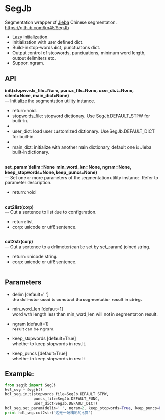 # SegJb
Segmentation wrapper of [Jieba](https://github.com/fxsjy/jieba) Chinese segmentation.  
https://github.com/kn45/SegJb

- Lazy initialization.  
- Initialization with user defined dict.  
- Build-in stop-words dict, punctuations dict.  
- Output control of stopwords, punctuations, minimum word length, output delimiters etc..  
- Support ngram.  

## API

**init(stopwords_file=None, puncs_file=None, user_dict=None, silent=None, main_dict=None)**  
-- Initialize the segmentation utility instance.  
- return: void.  
- stopwords_file: stopword dictionary. Use SegJb.DEFAULT_STPW for built-in.  
- ​
- user_dict: load user customized dictionary. Use SegJb.DEFAULT_DICT for built-in.  
- ​
- main_dict: initialize with another main dictionary, default one is Jieba built-in dictionary.  
  ​

**set_param(delim=None, min_word_len=None, ngram=None, keep_stopwords=None, keep_puncs=None)**  
-- Set one or more parameters of the segmentation utility instance. Refer to parameter description.  
- return: void  
  ​

**cut2list(corp)**  
-- Cut a sentence to list due to configuration.  
- return: list<unicode word>  
- corp: unicode or utf8 sentence.  
  ​

**cut2str(corp)**  
-- Cut a sentence to a delimeter(can be set by set_param) joined string.  
- return: unicode string.  
- corp: unicode or utf8 sentence.  
  ​

## Parameters

- delim [default=' ']  
  the delimeter used to constuct the segmentation result in string.  

- min_word_len [default=1]  
  word with length less than min_word_len will not in segmentation result.  

- ngram [default=1]  
  result can be ngram.  

- keep_stopwords [default=True]  
  whether to keep stopwords in result.  

- keep_puncs [default=True]  
  whether to keep stopwords in result.  


## Example:

```python
from segjb import SegJb
hdl_seg = Segjb()
hdl_seg.init(stopwords_file=SegJb.DEFAULT_STPW,
             puncs_file=SegJb.DEFAULT_PUNC,
             user_dict=SegJb.DEFAULT_DICT)
hdl_seg.set_param(delim=' ', ngram=2, keep_stopwords=True, keep_puncs=False)
print hdl_seg.cut2str('这是一场精彩的比赛')
```
